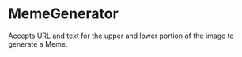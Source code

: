 # MemeGenerator

Accepts URL and text for the upper and lower portion of the image to generate a Meme.
